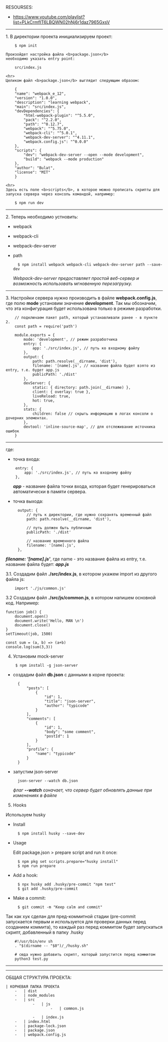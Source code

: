RESOURSES:
* https://www.youtube.com/playlist?list=PLkCrmfIT6LBQWN02hNj6r1daz7965GxsV
<hr>
1. В директории проекта инициализируем проект:
        
        $ npm init 

    Произойдет настройка файла <b>package.json</b>
    необходимо указать entry point:

        src/index.js

    <hr>
    Целиком файл <b>package.json</b> выглядит следующим образом:

        {
        "name": "webpack_e_12",
        "version": "1.0.0",
        "description": "learning webpack",
        "main": "src/index.js",
        "devDependencies": {
            "html-webpack-plugin": "^5.5.0",
            "pack": "^2.2.0",
            "path": "^0.12.7",
            "webpack": "^5.75.0",
            "webpack-cli": "^5.0.1",
            "webpack-dev-server": "^4.11.1",
            "webpack.config.js": "^0.0.0"
        },
        "scripts": {
            "dev": "webpack-dev-server --open --mode development",
            "build": "webpack --mode production"
        },
        "author": "Bulat",
        "license": "MIT"
        }

    <hr>
    Здесь есть поле <b>scripts</b>, в которое можно прописать скрипты для запуска сервера через консоль командой, например:

        $ npm run dev

<hr>
2. Теперь необходимо устновить:

* webpack
* webpack-cli 
* webpack-dev-server 
* path

    
        $ npm install webpack webpack-cli webpack-dev-server path --save-dev

    <i>Webpack-dev-server предоставляет простой веб-сервер и возможность использовать мгновенную перезагрузку.</i>


<hr>
3. Настройки сервера нужно производить в файле <b>webpack.config.js</b>, где полю <b>mode</b> установим значение <b>development</b>. Так мы обозначим, что эта конфигурация будет использована только в режиме разработки.

        // подключаем пакет path, который устанавливали ранее - в пункте 2.
        const path = require('path')

        module.exports = {
            mode: 'development', // режим разработчика
            entry: {
                app: './src/index.js', // путь ко входному файлу
            },
            output: {
                path: path.resolve(__dirname, 'dist'),
                filename: '[name].js', // название файла будет взято из entry, т.е. будет app.js
                publicPath: './dist'
            },
            devServer: {
                static: { directory: path.join(__dirname) },
                client: { overlay: true },
                liveReload: true,
                hot: true,
            },
            stats: {
                children: false // скрыть информацию в логах консоли о дочерних элементах.
            },
            devtool: 'inline-source-map', // для отслеживание источника ошибок
        }
<hr>
где:   
    
-  точка входа:

        entry: {
            app: './src/index.js', // путь ко входному файлу
        },

    <i><b>app</i></b> - название файла точки входа, которая будет генерироваться автоматически в памяти сервера.

- точка выхода:

        output: {
            // путь к директории, где нужно сохранять временный файл
            path: path.resolve(__dirname, 'dist'),
            
            // путь должен быть публичным
            publicPath: './dist'
            
            // название временного файла
            filename: '[name].js',
        },

<i><b>filename: '[name].js'</i></b>, где name - это название файла из entry, т.е. название файла будет: <i><b>app.js</i></b>

3.1. Создадим файл <b>./src/index.js</b>, в котором укажем import из другого файла js:

        import './js/common.js'

3.2 Создадим файл <b>./src/js/common.js</b>, в котором напишем основной код. Например:

    function job() {
        document.open()
        document.write('Hello, MAN \n')
        document.close()
    }
    setTimeout(job, 1500)

    const sum = (a, b) => (a+b)
    console.log(sum(3,3))

4. Установим mock-server

        $ npm install -g json-server

* создадим файл <b>db.json</b> с данными в корне проекта:

        {
            "posts": [
                {
                    "id": 1,
                    "title": "json-server",
                    "author": "typicode"
                }
            ],
            "comments": [
                {
                    "id": 1,
                    "body": "some comment",
                    "postId": 1
                }
            ],
            "profile": {
                "name": "typicode"
            }
        }

* запустим json-server


        json-server --watch db.json

    <i>флаг <b>--watch</b> означает, что сервер будет обновлять данные при изменениях в файле</i>


5. Hooks

Используем husky

* Install

        $ npm install husky --save-dev

* Usage

  Edit package.json > prepare script and run it once:

        $ npm pkg set scripts.prepare="husky install"
        $ npm run prepare

* Add a hook:

        $ npx husky add .husky/pre-commit "npm test"
        $ git add .husky/pre-commit

* Make a commit:

        $ git commit -m "Keep calm and commit"

Так как хук сделан для пред-коммитной стадии (pre-commit запускается первым и используется для проверки данных перед созданием коммита), то каждый раз перед коммитом будет запускаться скрипт, добавленный в папку .husky

        #!/usr/bin/env sh
        . "$(dirname -- "$0")/_/husky.sh"

        # сюда нужно добавить скрипт, который запустится перед коммитом
        python3 test.py

<hr>
<hr>
ОБЩАЯ СТРУКТУРА ПРОЕКТА:
 
    | КОРНЕВАЯ ПАПКА ПРОЕКТА
        -   | dist
        -   | node_modules
        -   | src
                -   | js
                        -   | common.js

                -   | index.js
        -   | index.html
        -   | package-lock.json
        -   | package.json
        -   | webpack.config.js